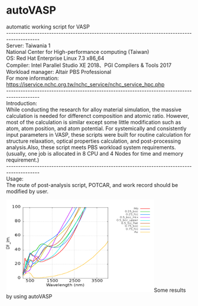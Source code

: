# autoVASP
automatic working script for VASP<br/>
--------------------------------------------------------------------------------------------<br/>
Server: Taiwania 1<br/> 
National Center for High-performance computing (Taiwan)<br/> 
OS: Red Hat Enterprise Linux 7.3 x86_64<br/> 
Compiler: Intel Parallel Studio XE 2018、PGI Compilers & Tools 2017<br/> 
Workload manager: Altair PBS Professional<br/> 
For more information: https://iservice.nchc.org.tw/nchc_service/nchc_service_hpc.php<br/> 
--------------------------------------------------------------------------------------------<br/>
Introduction:<br/>
While conducting the research for alloy material simulation, the massive calculation is needed for differenct composition and atomic ratio. However, most of the calculation is similar except some little modification such as atom, atom position, and atom potential. For systemically and consistently input parameters in VASP, these scripts were built for routine calculation for structure relaxation, optical properties calculation, and post-processing analysis.Also, these script meets PBS workload system requirements. (usually, one job is allocated in 8 CPU and 4 Nodes for time and memory requirement.)<br/>
--------------------------------------------------------------------------------------------<br/>
Usage: <br/>
The route of post-analysis script, POTCAR, and work record should be modified by user.



<img src="https://github.com/minhsueh/autoVASP/blob/main/results/aumo_im_nm.jpg" width="400" height="250" />Some results by using autoVASP
